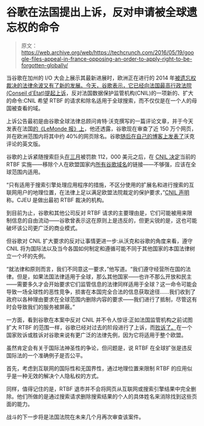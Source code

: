# 谷歌在法国提出上诉，反对申请被全球遗忘权的命令

> 原文：<https://web.archive.org/web/https://techcrunch.com/2016/05/19/google-files-appeal-in-france-opposing-an-order-to-apply-right-to-be-forgotten-globally/>

当谷歌在加州的 I/O 大会上展示其最新进展时，欧洲正在进行的 2014 年[被遗忘权裁决的法律余波又有了新的发展。今天，谷歌表示，它已经](https://web.archive.org/web/20221209120920/https://beta.techcrunch.com/2014/05/13/forget-me-not/)[向法国最高行政法院(Conseil d'Etat)提起上诉](https://web.archive.org/web/20221209120920/http://googlepolicyeurope.blogspot.co.uk/2016/05/a-principle-that-should-not-be-forgotten.html)，反对法国数据保护监管机构(CNIL)的一项新的、扩大的命令:CNIL 希望 RTBF 的请求和除名适用于全球搜索，而不仅仅是在一个人的母国被查看的域。

上诉公告最初是由谷歌全球法律总顾问肯特·沃克撰写的一篇评论文章，并于今天发表在法国[的《LeMonde 报》上](https://web.archive.org/web/20221209120920/http://www.lemonde.fr/)，他还透露，谷歌现在审查了近 150 万个网页，并在欧洲范围内将其中约 40%的网页除名。谷歌[随后在自己的博客上发表了](https://web.archive.org/web/20221209120920/http://googlepolicyeurope.blogspot.co.uk/2016/05/a-principle-that-should-not-be-forgotten.html)沃克评论的英文版。

谷歌的上诉紧随搜索巨头[在三月](https://web.archive.org/web/20221209120920/http://www.wsj.com/article_email/france-fines-google-over-right-to-be-forgotten-1458847256-lMyQjAxMTA2NzIxNTMyMzUyWj)被罚款 112，000 美元之后，在 [CNIL 决定](https://web.archive.org/web/20221209120920/https://www.cnil.fr/sites/default/files/atoms/files/d2016-054_penalty_google.pdf?version=meter+at+null&module=meter-Links&pgtype=article&contentId=&mediaId=&referrer=http%3A%2F%2Fwww.techmeme.com%2F160325%2Fp5&priority=true&action=click&contentCollection=meter-links-click)当前的 RTBF 实施——移除个人在欧盟国家内[所有谷歌域名](https://web.archive.org/web/20221209120920/https://beta.techcrunch.com/2014/11/26/rtbf-dot-com/)的链接——不够强，应该在全球范围内适用。

“只有适用于搜索引擎处理应用程序的措施，不区分使用的扩展名和进行搜索的互联网用户的地理位置，在法律上足以满足欧盟法院裁定的保护要求，”[CNIL 声明](https://web.archive.org/web/20221209120920/https://www.cnil.fr/sites/default/files/atoms/files/d2016-054_penalty_google.pdf?version=meter+at+null&module=meter-Links&pgtype=article&contentId=&mediaId=&referrer=http%3A%2F%2Fwww.techmeme.com%2F160325%2Fp5&priority=true&action=click&contentCollection=meter-links-click)称。CJEU 是做出最初 RTBF 裁决的机构。

到目前为止，谷歌和其他公司反对 RTBF 请求的主要理由是，它们可能被用来限制信息的自由流动——谷歌曾表示这在原则上是违反的，但更尖锐的是，这也可能破坏该公司更广泛的商业模式。

但谷歌对 CNIL 扩大要求的反对让事情更进一步:从沃克和谷歌的角度来看，遵守 CNIL 将为国际法以及当今各国如何制定和遵循可能不同于其他国家的本国法律树立一个坏的先例。

“就法律和原则而言，我们不同意这一要求，”他写道。“我们遵守经营所在国的法律。但是，如果法国法律适用于全球，那么其他国家——也许不那么开放和民主——需要多久才会开始要求它们监管信息的法律同样适用于全球？这一命令可能会导致一场全球性的恶性竞争，损害在本国完全合法的信息获取途径……我们收到了政府以各种理由要求在全球范围内删除内容的要求——我们进行了抵制，尽管这有时会导致我们的服务被屏蔽。”

一方面，看到谷歌在本案中反对 CNIL 并不令人惊讶:正如法国监管机构之前试图扩大 RTBF 的范围一样，谷歌已经对过去的阶段进行了上诉，而[败诉了。](https://web.archive.org/web/20221209120920/http://bits.blogs.nytimes.com/2015/09/21/france-rejects-googles-efforts-to-limit-application-of-privacy-ruling/)在一个国家败诉或胜诉对谷歌来说有更广泛的法律先例，因为它将适用于整个欧盟。

虽然肯定会有关于国际法神圣性的争论，但问题是，说 RTBF 在全球扩张是违反国际法的一个准确例子是否公平。

首先，考虑到互联网的国际性和无国界性，通过地理位置来限制 RTBF 的应用似乎是一种无效的解决个人隐私权的方式。

同样，值得记住的是，RTBF 退市并不会将网页从互联网或搜索引擎结果中完全删除。他们所做的是通过搜索请求删除搜索结果的个人的具体姓名来消除找到这些页面的能力。

战斗的下一步将是法国法院在未来几个月再次审查该案件。